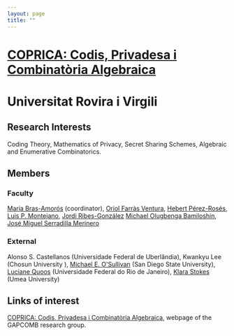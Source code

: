 ```yaml
---
layout: page
title: ""
---
```


# [COPRICA: Codis, Privadesa i Combinatòria Algebraica](https://crises-deim.urv.cat/~mbras/coprica)

# Universitat Rovira i Virgili


## Research Interests

Coding Theory, Mathematics of Privacy, Secret Sharing Schemes, Algebraic and Enumerative Combinatorics.


## Members

### Faculty
[Maria Bras-Amorós](https://crises-deim.urv.cat/~mbras/index) (coordinator), [Oriol Farràs Ventura](https://sites.google.com/site/oriolfv), [Hebert Pérez-Rosés](https://deim.urv.cat/personal/llistat/551.html), [Luis P. Montejano](https://sites.google.com/site/luispedromontejanohomepage/), [Jordi Ribes-González](https://www.urv.cat/html/grupsrecerca/investigadors/general-I48109.php)
[Michael Olugbenga Bamiloshin](https://www.urv.cat/html/docencia-per-centre/general-I64129.php), [José Miguel Serradilla Merinero]()


### External

Alonso S. Castellanos (Universidade Federal de Uberlândia), Kwankyu Lee (Chosun University
), [Michael E. O'Sullivan](https://mosullivan.sdsu.edu/) (San Diego State University), [Luciane Quoos](https://sites.google.com/im.ufrj.br/lucianequoos/) (Universidade Federal do Rio de Janeiro), [Klara Stokes](https://www.umu.se/en/staff/klara-stokes/) (Umea University)

## Links of interest

[COPRICA: Codis, Privadesa i Combinatòria Algebraica](https://crises-deim.urv.cat/~mbras/coprica), webpage of the GAPCOMB research group.
